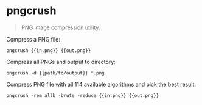 pngcrush
========

> PNG image compression utility.

Compress a PNG file:

    pngcrush {{in.png}} {{out.png}}

Compress all PNGs and output to directory:

    pngcrush -d {{path/to/output}} *.png

Compress PNG file with all 114 available algorithms and pick the best result:

    pngcrush -rem allb -brute -reduce {{in.png}} {{out.png}}
